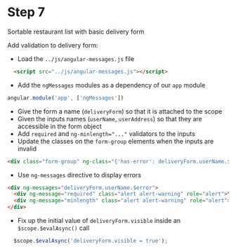 # Step 7

Sortable restaurant list with basic delivery form

Add validation to delivery form:

* Load the `../js/angular-messages.js` file

```html
  <script src="../js/angular-messages.js"></script>
```

* Add the `ngMessages` modules as a dependency of our `app` module

```js
angular.module('app', ['ngMessages'])
```

* Give the form a name (`deliveryForm`) so that it is attached to the scope
* Given the inputs names (`userName`, `userAddress`) so that they are accessible in the form object
* Add `required` and `ng-minlength="..."` validators to the inputs
* Update the classes on the `form-group` elements when the inputs are invalid

```html
<div class="form-group" ng-class="{'has-error': deliveryForm.userName.$invalid}">
```

* Use `ng-messages` directive to display errors

```html
<div ng-messages="deliveryForm.userName.$error">
  <div ng-message="required" class="alert alert-warning" role="alert">You must enter a name.</div>
  <div ng-message="minlength" class="alert alert-warning" role="alert">Your name must be at least 5 characters long.</div>
</div>
```

* Fix up the initial value of `deliveryForm.visible` inside an `$scope.$evalAsync()` call

```js
  $scope.$evalAsync('deliveryForm.visible = true');
```